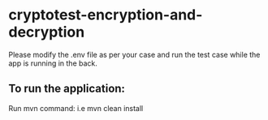 # cryptotest-encryption-and-decryption

Please modify the .env file as per your case and run the test case while the app is running in the back. 

## To run the application: 
Run mvn command: i.e mvn clean install

